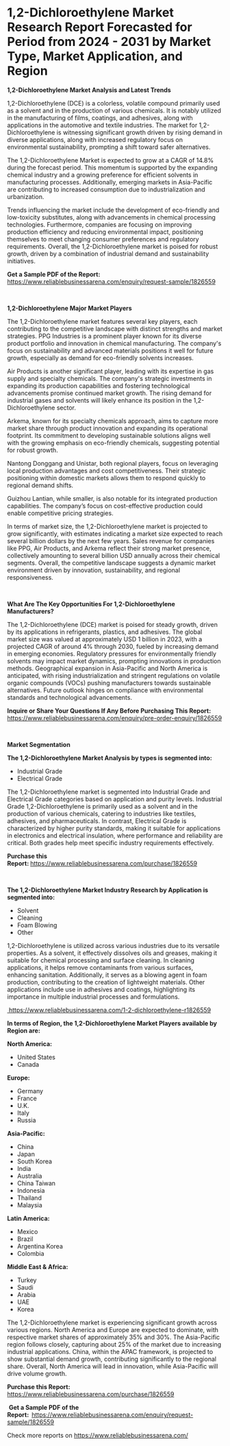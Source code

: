 <p><h1>1,2-Dichloroethylene Market Research Report Forecasted for Period from 2024 -  2031 by Market Type, Market Application, and Region</h1></p><p><strong>1,2-Dichloroethylene Market Analysis and Latest Trends</strong></p>
<p><p>1,2-Dichloroethylene (DCE) is a colorless, volatile compound primarily used as a solvent and in the production of various chemicals. It is notably utilized in the manufacturing of films, coatings, and adhesives, along with applications in the automotive and textile industries. The market for 1,2-Dichloroethylene is witnessing significant growth driven by rising demand in diverse applications, along with increased regulatory focus on environmental sustainability, prompting a shift toward safer alternatives.</p><p>The 1,2-Dichloroethylene Market is expected to grow at a CAGR of 14.8% during the forecast period. This momentum is supported by the expanding chemical industry and a growing preference for efficient solvents in manufacturing processes. Additionally, emerging markets in Asia-Pacific are contributing to increased consumption due to industrialization and urbanization.</p><p>Trends influencing the market include the development of eco-friendly and low-toxicity substitutes, along with advancements in chemical processing technologies. Furthermore, companies are focusing on improving production efficiency and reducing environmental impact, positioning themselves to meet changing consumer preferences and regulatory requirements. Overall, the 1,2-Dichloroethylene market is poised for robust growth, driven by a combination of industrial demand and sustainability initiatives.</p></p>
<p><strong>Get a Sample PDF of the Report:&nbsp;</strong> <a href="https://www.reliablebusinessarena.com/enquiry/request-sample/1826559?utm_campaign=1941&utm_medium=2&utm_source=Github&utm_content=ia&utm_term=30122024&utm_id=12-dichloroethylene">https://www.reliablebusinessarena.com/enquiry/request-sample/1826559</a></p>
<p>&nbsp;</p>
<p><strong>1,2-Dichloroethylene Major Market Players</strong></p>
<p><p>The 1,2-Dichloroethylene market features several key players, each contributing to the competitive landscape with distinct strengths and market strategies. PPG Industries is a prominent player known for its diverse product portfolio and innovation in chemical manufacturing. The company's focus on sustainability and advanced materials positions it well for future growth, especially as demand for eco-friendly solvents increases.</p><p>Air Products is another significant player, leading with its expertise in gas supply and specialty chemicals. The company's strategic investments in expanding its production capabilities and fostering technological advancements promise continued market growth. The rising demand for industrial gases and solvents will likely enhance its position in the 1,2-Dichloroethylene sector.</p><p>Arkema, known for its specialty chemicals approach, aims to capture more market share through product innovation and expanding its operational footprint. Its commitment to developing sustainable solutions aligns well with the growing emphasis on eco-friendly chemicals, suggesting potential for robust growth.</p><p>Nantong Donggang and Unistar, both regional players, focus on leveraging local production advantages and cost competitiveness. Their strategic positioning within domestic markets allows them to respond quickly to regional demand shifts.</p><p>Guizhou Lantian, while smaller, is also notable for its integrated production capabilities. The company’s focus on cost-effective production could enable competitive pricing strategies.</p><p>In terms of market size, the 1,2-Dichloroethylene market is projected to grow significantly, with estimates indicating a market size expected to reach several billion dollars by the next few years. Sales revenue for companies like PPG, Air Products, and Arkema reflect their strong market presence, collectively amounting to several billion USD annually across their chemical segments. Overall, the competitive landscape suggests a dynamic market environment driven by innovation, sustainability, and regional responsiveness.</p></p>
<p>&nbsp;</p>
<p><strong>What Are The Key Opportunities For 1,2-Dichloroethylene Manufacturers?</strong></p>
<p><p>The 1,2-Dichloroethylene (DCE) market is poised for steady growth, driven by its applications in refrigerants, plastics, and adhesives. The global market size was valued at approximately USD 1 billion in 2023, with a projected CAGR of around 4% through 2030, fueled by increasing demand in emerging economies. Regulatory pressures for environmentally friendly solvents may impact market dynamics, prompting innovations in production methods. Geographical expansion in Asia-Pacific and North America is anticipated, with rising industrialization and stringent regulations on volatile organic compounds (VOCs) pushing manufacturers towards sustainable alternatives. Future outlook hinges on compliance with environmental standards and technological advancements.</p></p>
<p><strong>Inquire or Share Your Questions If Any Before Purchasing This Report:</strong> <a href="https://www.reliablebusinessarena.com/enquiry/pre-order-enquiry/1826559?utm_campaign=1941&utm_medium=2&utm_source=Github&utm_content=ia&utm_term=30122024&utm_id=12-dichloroethylene">https://www.reliablebusinessarena.com/enquiry/pre-order-enquiry/1826559</a></p>
<p>&nbsp;</p>
<p><strong>Market Segmentation</strong></p>
<p><strong>The 1,2-Dichloroethylene Market Analysis by types is segmented into:</strong></p>
<p><ul><li>Industrial Grade</li><li>Electrical Grade</li></ul></p>
<p><p>The 1,2-Dichloroethylene market is segmented into Industrial Grade and Electrical Grade categories based on application and purity levels. Industrial Grade 1,2-Dichloroethylene is primarily used as a solvent and in the production of various chemicals, catering to industries like textiles, adhesives, and pharmaceuticals. In contrast, Electrical Grade is characterized by higher purity standards, making it suitable for applications in electronics and electrical insulation, where performance and reliability are critical. Both grades help meet specific industry requirements effectively. </p></p>
<p><strong>Purchase this Report:&nbsp;</strong><a href="https://www.reliablebusinessarena.com/purchase/1826559?utm_campaign=1941&utm_medium=2&utm_source=Github&utm_content=ia&utm_term=30122024&utm_id=12-dichloroethylene">https://www.reliablebusinessarena.com/purchase/1826559</a></p>
<p>&nbsp;</p>
<p><strong>The 1,2-Dichloroethylene Market Industry Research by Application is segmented into:</strong></p>
<p><ul><li>Solvent</li><li>Cleaning</li><li>Foam Blowing</li><li>Other</li></ul></p>
<p><p>1,2-Dichloroethylene is utilized across various industries due to its versatile properties. As a solvent, it effectively dissolves oils and greases, making it suitable for chemical processing and surface cleaning. In cleaning applications, it helps remove contaminants from various surfaces, enhancing sanitation. Additionally, it serves as a blowing agent in foam production, contributing to the creation of lightweight materials. Other applications include use in adhesives and coatings, highlighting its importance in multiple industrial processes and formulations.</p></p>
<p><a href="https://www.reliablebusinessarena.com/1-2-dichloroethylene-r1826559?utm_campaign=1941&utm_medium=2&utm_source=Github&utm_content=ia&utm_term=30122024&utm_id=12-dichloroethylene">&nbsp;https://www.reliablebusinessarena.com/1-2-dichloroethylene-r1826559</a></p>
<p><strong>In terms of Region, the 1,2-Dichloroethylene Market Players available by Region are:</strong></p>
<p>
    <p> <strong> North America: </strong>
        <ul>
            <li>United States</li>
            <li>Canada</li>
        </ul>
        </p> 
    <p> <strong> Europe: </strong>
        <ul>
            <li>Germany</li>
            <li>France</li>
            <li>U.K.</li>
            <li>Italy</li>
            <li>Russia</li>
        </ul>
        </p> 
    <p> <strong> Asia-Pacific: </strong>
        <ul>
            <li>China</li>
            <li>Japan</li>
            <li>South Korea</li>
            <li>India</li>
            <li>Australia</li>
            <li>China Taiwan</li>
            <li>Indonesia</li>
            <li>Thailand</li>
            <li>Malaysia</li>
        </ul>
        </p> 
    <p> <strong> Latin America: </strong>
        <ul>
            <li>Mexico</li>
            <li>Brazil</li>
            <li>Argentina Korea</li>
            <li>Colombia</li>
        </ul>
        </p> 
    <p> <strong> Middle East & Africa: </strong>
        <ul>
            <li>Turkey</li>
            <li>Saudi</li>
            <li>Arabia</li>
            <li>UAE</li>
            <li>Korea</li>
        </ul>
    </p>
    </p>
<p><p>The 1,2-Dichloroethylene market is experiencing significant growth across various regions. North America and Europe are expected to dominate, with respective market shares of approximately 35% and 30%. The Asia-Pacific region follows closely, capturing about 25% of the market due to increasing industrial applications. China, within the APAC framework, is projected to show substantial demand growth, contributing significantly to the regional share. Overall, North America will lead in innovation, while Asia-Pacific will drive volume growth.</p></p>
<p><strong>Purchase this Report: </strong><a href="https://www.reliablebusinessarena.com/purchase/1826559?utm_campaign=1941&utm_medium=2&utm_source=Github&utm_content=ia&utm_term=30122024&utm_id=12-dichloroethylene">https://www.reliablebusinessarena.com/purchase/1826559</a></p>
<p>&nbsp;<strong>Get a Sample PDF of the Report:&nbsp;&nbsp;</strong><a href="https://www.reliablebusinessarena.com/enquiry/request-sample/1826559?utm_campaign=1941&utm_medium=2&utm_source=Github&utm_content=ia&utm_term=30122024&utm_id=12-dichloroethylene">https://www.reliablebusinessarena.com/enquiry/request-sample/1826559</a></p>
<p><strong></strong></p>
<p>Check more reports on <a href="https://www.reliablebusinessarena.com/?utm_campaign=1941&utm_medium=2&utm_source=Github&utm_content=ia&utm_term=30122024&utm_id=12-dichloroethylene">https://www.reliablebusinessarena.com/</a></p>